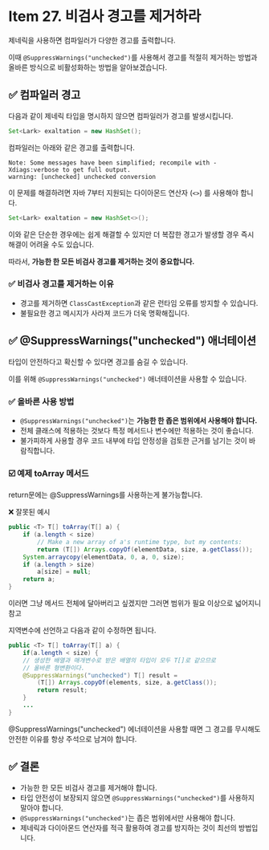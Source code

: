 # Item 27. 비검사 경고를 제거하라

제네릭을 사용하면 컴파일러가 다양한 경고를 출력합니다. 

이때 `@SuppressWarnings("unchecked")`를 사용해서 경고를 적절히 제거하는 방법과 올바른 방식으로 비활성화하는 방법을 알아보겠습니다.

## ✅ 컴파일러 경고

다음과 같이 제네릭 타입을 명시하지 않으면 컴파일러가 경고를 발생시킵니다.

```java
Set<Lark> exaltation = new HashSet();
```

컴파일러는 아래와 같은 경고를 출력합니다.

```
Note: Some messages have been simplified; recompile with -Xdiags:verbose to get full output.
warning: [unchecked] unchecked conversion
```  

이 문제를 해결하려면 자바 7부터 지원되는 다이아몬드 연산자 (`<>`) 를 사용해야 합니다.

```java
Set<Lark> exaltation = new HashSet<>();
```

이와 같은 단순한 경우에는 쉽게 해결할 수 있지만 더 복잡한 경고가 발생할 경우 즉시 해결이 어려울 수도 있습니다. 

따라서, **가능한 한 모든 비검사 경고를 제거하는 것이 중요합니다.**

### ✅ 비검사 경고를 제거하는 이유

- 경고를 제거하면 `ClassCastException`과 같은 런타임 오류를 방지할 수 있습니다.
- 불필요한 경고 메시지가 사라져 코드가 더욱 명확해집니다.
  
## ✅ @SuppressWarnings("unchecked") 애너테이션

타입이 안전하다고 확신할 수 있다면 경고를 숨길 수 있습니다. 

이를 위해 `@SuppressWarnings("unchecked")` 애너테이션을 사용할 수 있습니다.

### ✅ 올바른 사용 방법

- `@SuppressWarnings("unchecked")`는 **가능한 한 좁은 범위에서 사용해야 합니다.**
- 전체 클래스에 적용하는 것보다 특정 메서드나 변수에만 적용하는 것이 좋습니다.
- 불가피하게 사용할 경우 코드 내부에 타입 안정성을 검토한 근거를 남기는 것이 바람직합니다.

### ☑️ 예제 toArray 메서드

return문에는 @SuppressWarnings를 사용하는게 불가능합니다.

❌ 잘못된 예시
```java
public <T> T[] toArray(T[] a) {
    if (a.length < size)
        // Make a new array of a's runtime type, but my contents:
        return (T[]) Arrays.copyOf(elementData, size, a.getClass());
    System.arraycopy(elementData, 0, a, 0, size);
    if (a.length > size)
        a[size] = null;
    return a;
}
```

이러면 그냥 메서드 전체에 달아버리고 싶겠지만 그러면 범위가 필요 이상으로 넓어지니 참고 

지역변수에 선언하고 다음과 같이 수정하면 됩니다.

```java 
public <T> T[] toArray(T[] a) {
    if(a.length < size) {
    // 생성한 배열과 매개변수로 받은 배열의 타입이 모두 T[]로 같으므로
    // 올바른 형변환이다.
    @SuppressWarnings("unchecked") T[] result =
        (T[]) Arrays.copyOf(elements, size, a.getClass());
        return result;
    }
    ...
}
```

@SuppressWarnings("unchecked") 에너테이션을 사용할 때면 그 경고를 무시해도 안전한 이유를 항상 주석으로 남겨야 합니다.

## ✅ 결론

- 가능한 한 모든 비검사 경고를 제거해야 합니다.
- 타입 안전성이 보장되지 않으면 `@SuppressWarnings("unchecked")`를 사용하지 말아야 합니다.
- `@SuppressWarnings("unchecked")`는 좁은 범위에서만 사용해야 합니다.
- 제네릭과 다이아몬드 연산자를 적극 활용하여 경고를 방지하는 것이 최선의 방법입니다.


